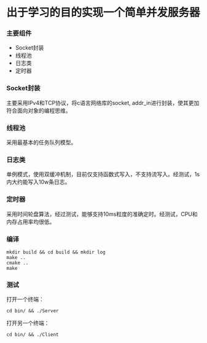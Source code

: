 # 出于学习的目的实现一个简单并发服务器

### 主要组件
-   Socket封装
-   线程池
-   日志类
-   定时器

### Socket封装
主要采用IPv4和TCP协议，将c语言网络库的socket, addr_in进行封装，使其更加符合面向对象的编程思维。

### 线程池
采用最基本的任务队列模型。

### 日志类
单例模式，使用双缓冲机制，目前仅支持函数式写入，不支持流写入。经测试，1s内大约能写入10w条日志。

### 定时器
采用时间轮盘算法，经过测试，能够支持10ms粒度的准确定时。经测试，CPU和内存占用率均很低。

### 编译
```
mkdir build && cd build && mkdir log
make ..
cmake ..
make
```

### 测试
打开一个终端：
```
cd bin/ && ./Server
```

打开另一个终端：
```
cd bin/ && ./Client
```

